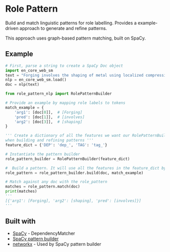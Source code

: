 # Role Pattern

Build and match linguistic patterns for role labelling. Provides a example-driven approach to generate and refine patterns.

This approach uses graph-based pattern matching, built on SpaCy.

## Example

```python
# First, parse a string to create a SpaCy Doc object
import en_core_web_sm
text = "Forging involves the shaping of metal using localized compressive forces."
nlp = en_core_web_sm.load()
doc = nlp(text)

from role_pattern_nlp import RolePatternBuilder

# Provide an example by mapping role labels to tokens
match_example = {
    'arg1': [doc[0]],  # [Forging]
    'pred': [doc[1]],  # [involves]
    'arg2': [doc[3]],  # [shaping]
}

''' Create a dictionary of all the features we want our RolePatternBuilder to have access to
when building and refining patterns '''
feature_dict = {'DEP': 'dep_', 'TAG': 'tag_'}

# Instantiate the pattern builder
role_pattern_builder = RolePatternBuilder(feature_dict)

#  Build a pattern. It will use all the features in the feature_dict by default
role_pattern = role_pattern_builder.build(doc, match_example)  

# Match against any doc with the role_pattern
matches = role_pattern.match(doc)
print(matches)
'''
[{'arg1': [Forging], 'arg2': [shaping], 'pred': [involves]}]
'''
```

## Built with

- [SpaCy](https://spacy.io) - DependencyMatcher
- [SpaCy pattern builder](https://github.com/cyclecycle/spacy-pattern-builder)
- [networkx](https://github.com/networkx/networkx) - Used by SpaCy pattern builder